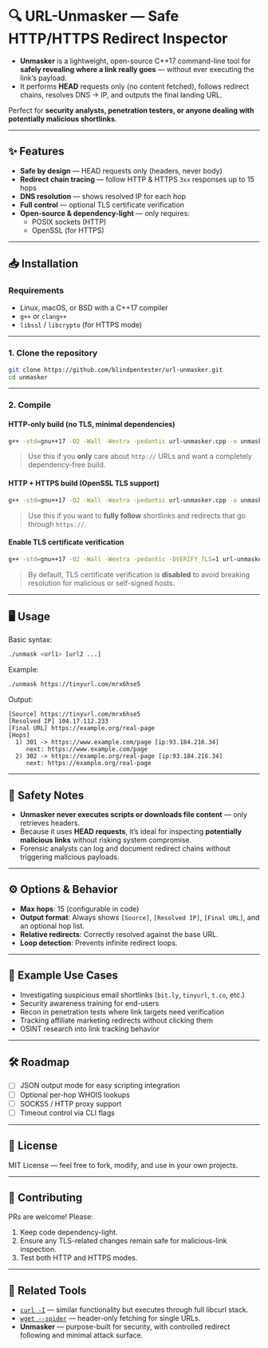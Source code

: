 # 🔍 URL-Unmasker — Safe HTTP/HTTPS Redirect Inspector

* **Unmasker** is a lightweight, open-source C++17 command-line tool for **safely revealing where a link really goes** — without ever executing the link’s payload.  
* It performs **HEAD** requests only (no content fetched), follows redirect chains, resolves DNS → IP, and outputs the final landing URL.

Perfect for **security analysts, penetration testers, or anyone dealing with potentially malicious shortlinks**.

---

## ✨ Features

- **Safe by design** — HEAD requests only (headers, never body)
- **Redirect chain tracing** — follow HTTP & HTTPS `3xx` responses up to 15 hops
- **DNS resolution** — shows resolved IP for each hop
- **Full control** — optional TLS certificate verification
- **Open-source & dependency-light** — only requires:
  - POSIX sockets (HTTP)
  - OpenSSL (for HTTPS)

---

## 📥 Installation

### Requirements
- Linux, macOS, or BSD with a C++17 compiler
- `g++` or `clang++`
- `libssl` / `libcrypto` (for HTTPS mode)

---

### 1. Clone the repository
```bash
git clone https://github.com/blindpentester/url-unmasker.git
cd unmasker
```

---

### 2. Compile

#### HTTP-only build (no TLS, minimal dependencies)
```bash
g++ -std=gnu++17 -O2 -Wall -Wextra -pedantic url-unmasker.cpp -o unmask
```

> Use this if you **only** care about `http://` URLs and want a completely dependency-free build.

#### HTTP + HTTPS build (OpenSSL TLS support)
```bash
g++ -std=gnu++17 -O2 -Wall -Wextra -pedantic url-unmasker.cpp -o unmask -lssl -lcrypto
```

> Use this if you want to **fully follow** shortlinks and redirects that go through `https://`.

#### Enable TLS certificate verification
```bash
g++ -std=gnu++17 -O2 -Wall -Wextra -pedantic -DVERIFY_TLS=1 url-unmasker.cpp -o unmask -lssl -lcrypto
```

> By default, TLS certificate verification is **disabled** to avoid breaking resolution for malicious or self-signed hosts.

---

## 🖥 Usage

Basic syntax:
```bash
./unmask <url1> [url2 ...]
```

Example:
```bash
./unmask https://tinyurl.com/mrx6hse5
```

Output:
```
[Source] https://tinyurl.com/mrx6hse5
[Resolved IP] 104.17.112.233
[Final URL] https://example.org/real-page
[Hops]
  1) 301 -> https://www.example.com/page [ip:93.184.216.34]
     next: https://www.example.com/page
  2) 302 -> https://example.org/real-page [ip:93.184.216.34]
     next: https://example.org/real-page
```

---

## 🔐 Safety Notes

- **Unmasker never executes scripts or downloads file content** — only retrieves headers.
- Because it uses **HEAD requests**, it’s ideal for inspecting **potentially malicious links** without risking system compromise.
- Forensic analysts can log and document redirect chains without triggering malicious payloads.

---

## ⚙ Options & Behavior

- **Max hops**: 15 (configurable in code)
- **Output format**: Always shows `[Source]`, `[Resolved IP]`, `[Final URL]`, and an optional hop list.
- **Relative redirects**: Correctly resolved against the base URL.
- **Loop detection**: Prevents infinite redirect loops.

---

## 📜 Example Use Cases

- Investigating suspicious email shortlinks (`bit.ly`, `tinyurl`, `t.co`, etc.)
- Security awareness training for end-users
- Recon in penetration tests where link targets need verification
- Tracking affiliate marketing redirects without clicking them
- OSINT research into link tracking behavior

---

## 🛠 Roadmap

- [ ] JSON output mode for easy scripting integration
- [ ] Optional per-hop WHOIS lookups
- [ ] SOCKS5 / HTTP proxy support
- [ ] Timeout control via CLI flags

---

## 📄 License

MIT License — feel free to fork, modify, and use in your own projects.

---

## 🙌 Contributing

PRs are welcome! Please:
1. Keep code dependency-light.
2. Ensure any TLS-related changes remain safe for malicious-link inspection.
3. Test both HTTP and HTTPS modes.

---

## 🔗 Related Tools

- [`curl -I`](https://curl.se/) — similar functionality but executes through full libcurl stack.
- [`wget --spider`](https://www.gnu.org/software/wget/) — header-only fetching for single URLs.
- **Unmasker** — purpose-built for security, with controlled redirect following and minimal attack surface.

